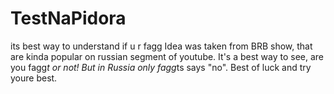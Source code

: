 # TestNaPidora
its best way to understand if u r fagg
Idea was taken from BRB show, that are kinda popular on russian segment of youtube. It's a best way to see, are you fagg*t or not! 
But in Russia only fagg*ts says "no". 
Best of luck and try youre best. 
